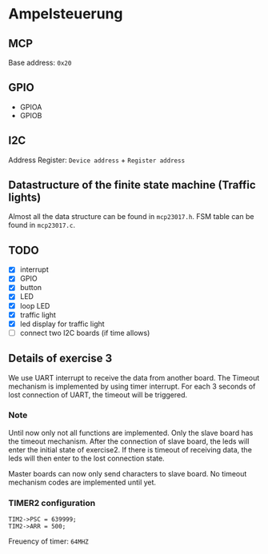 # Ampelsteuerung

## MCP

Base address: `0x20`

## GPIO

- GPIOA
- GPIOB

## I2C

Address Register: `Device address` + `Register address`

## Datastructure of the finite state machine (Traffic lights)

Almost all the data structure can be found in `mcp23017.h`.
FSM table can be found in `mcp23017.c`.

## TODO

- [x] interrupt
- [x] GPIO
- [x] button
- [x] LED
- [x] loop LED
- [x] traffic light
- [x] led display for traffic light
- [ ] connect two I2C boards (if time allows)

## Details of exercise 3

We use UART interrupt to receive the data from another board. The Timeout mechanism is implemented by using timer interrupt. For each 3 seconds of lost connection of UART, the timeout will be triggered.

### Note

Until now only not all functions are implemented.  Only the slave board has the timeout mechanism. After the connection of slave board, the leds will enter the initial state of exercise2. If there is timeout of receiving data, the leds will then enter to the lost connection state.

Master boards can now only send characters to slave board. No timeout mechanism codes are implemented until yet.

### TIMER2 configuration

```
TIM2->PSC = 639999;
TIM2->ARR = 500;
```
Freuency of timer: `64MHZ`